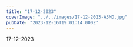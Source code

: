 ```yaml
---
title: "17-12-2023"
coverImage: "../../images/17-12-2023-A3MD.jpg"
pubDate: "2023-12-16T19:01:14.000Z"
---
```


17-12-2023
